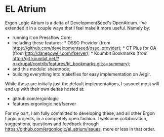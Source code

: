 EL Atrium
=========

Ergon Logic Atrium is a delta of DevelopmentSeed's OpenAtrium. I've extended it
in a couple ways that I feel make it more useful. Namely by:

* running it on Pressflow Core;
* including these features: 
        * OSSO Provider (from https://github.com/developmentseed/osso_provider);
        * CT Plus for OA (from http://danepowell.com/fserver);
        * Koumbit Bookmarks (from http://git.koumbit.net/?p=drupal/contrib/features/kt_bookmarks.git;a=summary);
* and this module: sheetnode;
* building everything into makefiles for easy implementation on Aegir.

While these are initially just the default implementations, I suspect most will
end up with their own deltas hosted at:

* github.com/ergonlogic
* features.ergonlogic.net/fserver

For my part, I am fully committed to developing these, and all other Ergon Logic
projects, in a completely open fashion. I welcome collaboration, suggestions,
questions and feedback through https://github.com/ergonlogic/el_atrium/issues,
more or less in that order.

